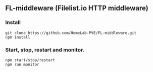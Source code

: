 ## FL-middleware (Filelist.io HTTP middleware)
### Install
```
git clone https://github.com/HomeLab-PVE/FL-middleware.git
npm install
```
### Start, stop, restart and monitor.
```
npm start/stop/restart
npm run monitor
```
